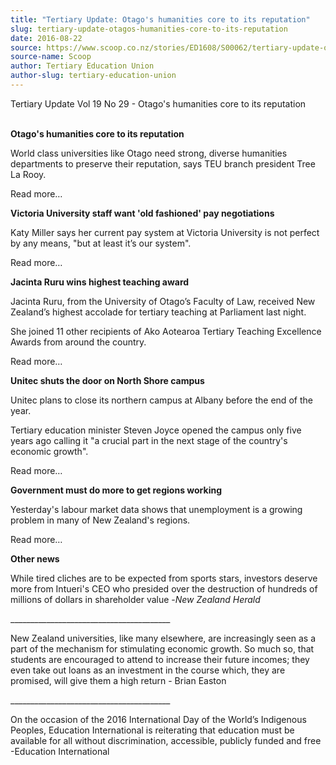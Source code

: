 ```yaml
---
title: "Tertiary Update: Otago's humanities core to its reputation"
slug: tertiary-update-otagos-humanities-core-to-its-reputation
date: 2016-08-22
source: https://www.scoop.co.nz/stories/ED1608/S00062/tertiary-update-otagos-humanities-core-to-its-reputation.htm
source-name: Scoop
author: Tertiary Education Union
author-slug: tertiary-education-union
---
```


<p>Tertiary Update Vol 19 No 29 - Otago's humanities core to
its reputation</p>

<p><br><strong>Otago's humanities core to its
reputation</strong></p>

<p>World class universities like Otago
need strong, diverse humanities departments to preserve
their reputation, says TEU branch president Tree La
Rooy.</p>

<p>Read more…</p>

<p><strong>Victoria
University staff want 'old fashioned' pay
negotiations</strong></p>

<p>Katy Miller says her current pay
system at Victoria University is not perfect by any means,
"but at least it’s our system".</p>

<p>Read more…</p>

<p><strong>Jacinta Ruru wins
highest teaching award</strong></p>

<p>Jacinta Ruru, from the
University of Otago’s Faculty of Law, received New
Zealand’s highest accolade for tertiary teaching at
Parliament last night.</p>

<p>She joined 11 other recipients of
Ako Aotearoa Tertiary Teaching Excellence Awards from around
the country.</p>

<p>Read more…</p>

<p><strong>Unitec shuts the
door on North Shore campus</strong></p>

<p>Unitec plans to close
its northern campus at Albany before the end of the
year.</p>

<p>Tertiary education minister Steven Joyce opened the
campus only five years ago calling it "a crucial part in the
next stage of the country's economic growth".<p>

<p>Read more…</p>

<p><strong>Government must
do more to get regions working</strong></p>

<p>Yesterday's labour
market data shows that unemployment is a growing problem in
many of New Zealand's regions.</p>

<p>Read more…</p>



<p><strong>Other
news</strong></p>

<p>While tired cliches are to be expected from
sports stars, investors deserve more from Intueri's CEO who
presided over the destruction of hundreds of millions of
dollars in shareholder value -<i>New Zealand
Herald</i></p>

<p>________________________________________</p>

<p>New
Zealand universities, like many elsewhere, are increasingly
seen as a part of the mechanism for stimulating economic
growth. So much so, that students are encouraged to attend
to increase their future incomes; they even take out loans
as an investment in the course which, they are promised,
will give them a high return - Brian
Easton</p>

<p>________________________________________</p>

<p>On
the occasion of the 2016 International Day of the World’s
Indigenous Peoples, Education International is reiterating
that education must be available for all without
discrimination, accessible, publicly funded and free -Education
International</p>

